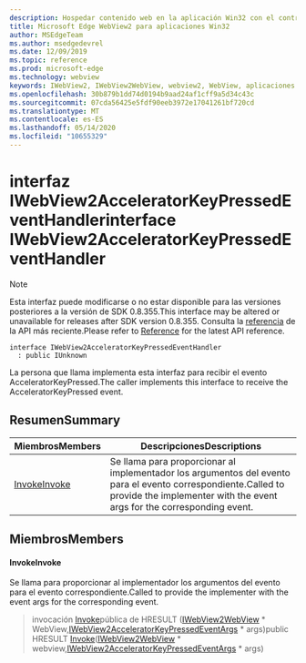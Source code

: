 ```yaml
---
description: Hospedar contenido web en la aplicación Win32 con el control Microsoft Edge WebView2
title: Microsoft Edge WebView2 para aplicaciones Win32
author: MSEdgeTeam
ms.author: msedgedevrel
ms.date: 12/09/2019
ms.topic: reference
ms.prod: microsoft-edge
ms.technology: webview
keywords: IWebView2, IWebView2WebView, webview2, WebView, aplicaciones Win32, Win32, Edge
ms.openlocfilehash: 30b879b1dd74d0194b9aad24af1cff9a5d34c43c
ms.sourcegitcommit: 07cda56425e5fdf90eeb3972e17041261bf720cd
ms.translationtype: MT
ms.contentlocale: es-ES
ms.lasthandoff: 05/14/2020
ms.locfileid: "10655329"
---
```

# <span data-ttu-id="b063b-104">interfaz IWebView2AcceleratorKeyPressedEventHandler</span><span class="sxs-lookup"><span data-stu-id="b063b-104">interface IWebView2AcceleratorKeyPressedEventHandler</span></span> 

> [!NOTE]
> <span data-ttu-id="b063b-105">Esta interfaz puede modificarse o no estar disponible para las versiones posteriores a la versión de SDK 0.8.355.</span><span class="sxs-lookup"><span data-stu-id="b063b-105">This interface may be altered or unavailable for releases after SDK version 0.8.355.</span></span> <span data-ttu-id="b063b-106">Consulta la [referencia](../../../webview2-api-reference.md) de la API más reciente.</span><span class="sxs-lookup"><span data-stu-id="b063b-106">Please refer to [Reference](../../../webview2-api-reference.md) for the latest API reference.</span></span>

```
interface IWebView2AcceleratorKeyPressedEventHandler
  : public IUnknown
```

<span data-ttu-id="b063b-107">La persona que llama implementa esta interfaz para recibir el evento AcceleratorKeyPressed.</span><span class="sxs-lookup"><span data-stu-id="b063b-107">The caller implements this interface to receive the AcceleratorKeyPressed event.</span></span>

## <span data-ttu-id="b063b-108">Resumen</span><span class="sxs-lookup"><span data-stu-id="b063b-108">Summary</span></span>

 <span data-ttu-id="b063b-109">Miembros</span><span class="sxs-lookup"><span data-stu-id="b063b-109">Members</span></span>                        | <span data-ttu-id="b063b-110">Descripciones</span><span class="sxs-lookup"><span data-stu-id="b063b-110">Descriptions</span></span>
--------------------------------|---------------------------------------------
[<span data-ttu-id="b063b-111">Invoke</span><span class="sxs-lookup"><span data-stu-id="b063b-111">Invoke</span></span>](#invoke) | <span data-ttu-id="b063b-112">Se llama para proporcionar al implementador los argumentos del evento para el evento correspondiente.</span><span class="sxs-lookup"><span data-stu-id="b063b-112">Called to provide the implementer with the event args for the corresponding event.</span></span>

## <span data-ttu-id="b063b-113">Miembros</span><span class="sxs-lookup"><span data-stu-id="b063b-113">Members</span></span>

#### <span data-ttu-id="b063b-114">Invoke</span><span class="sxs-lookup"><span data-stu-id="b063b-114">Invoke</span></span> 

<span data-ttu-id="b063b-115">Se llama para proporcionar al implementador los argumentos del evento para el evento correspondiente.</span><span class="sxs-lookup"><span data-stu-id="b063b-115">Called to provide the implementer with the event args for the corresponding event.</span></span>

> <span data-ttu-id="b063b-116">invocación [Invoke](#invoke)pública de HRESULT ([IWebView2WebView](IWebView2WebView.md) \* WebView,[IWebView2AcceleratorKeyPressedEventArgs](IWebView2AcceleratorKeyPressedEventArgs.md) \* args)</span><span class="sxs-lookup"><span data-stu-id="b063b-116">public HRESULT [Invoke](#invoke)([IWebView2WebView](IWebView2WebView.md) \* webview,[IWebView2AcceleratorKeyPressedEventArgs](IWebView2AcceleratorKeyPressedEventArgs.md) \* args)</span></span>


